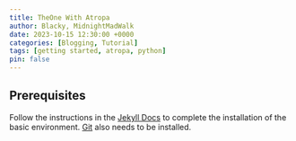 ```yaml
---
title: TheOne With Atropa
author: Blacky, MidnightMadWalk
date: 2023-10-15 12:30:00 +0000
categories: [Blogging, Tutorial]
tags: [getting started, atropa, python]
pin: false
---
```


## Prerequisites

Follow the instructions in the [Jekyll Docs](https://jekyllrb.com/docs/installation/) to complete the installation of the basic environment. [Git](https://git-scm.com/) also needs to be installed.
